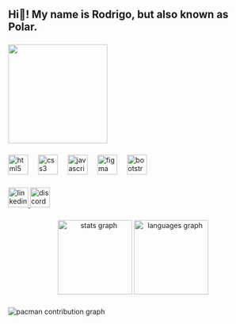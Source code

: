 <h2 align="left">Hi👋! My name is Rodrigo, but also known as Polar.</h2>

###

<div align="left">
  <img height="200" src="https://media4.giphy.com/media/v1.Y2lkPTc5MGI3NjExeXh5Y28wZXdpc3ZoMTJhOHY5czNjYWVnNW5kbDZmbHlnd3h6d2UwMyZlcD12MV9pbnRlcm5hbF9naWZfYnlfaWQmY3Q9Zw/r7zAF8PZ9rDIpQlfeG/giphy.gif"  />
</div>

###

<div align="left">
  <img src="https://cdn.jsdelivr.net/gh/devicons/devicon/icons/html5/html5-original.svg" height="40" alt="html5 logo"  />
  <img width="12" />
  <img src="https://cdn.jsdelivr.net/gh/devicons/devicon/icons/css3/css3-original.svg" height="40" alt="css3 logo"  />
  <img width="12" />
  <img src="https://cdn.jsdelivr.net/gh/devicons/devicon/icons/javascript/javascript-original.svg" height="40" alt="javascript logo"  />
  <img width="12" />
  <img src="https://cdn.jsdelivr.net/gh/devicons/devicon/icons/figma/figma-original.svg" height="40" alt="figma logo"  />
  <img width="12" />
  <img src="https://cdn.jsdelivr.net/gh/devicons/devicon/icons/bootstrap/bootstrap-original.svg" height="40" alt="bootstrap logo"  />
</div>

###

<div align="left">
  <a href="https://www.linkedin.com/in/rodrigo-design/" target="_blank">
    <img src="https://img.shields.io/static/v1?message=LinkedIn&logo=linkedin&label=&color=0077B5&logoColor=white&labelColor=&style=flat" height="40" alt="linkedin logo"  />
  </a>
  <img src="https://img.shields.io/static/v1?message=Discord&logo=discord&label=polargenericname&color=7289DA&logoColor=white&labelColor=&style=flat" height="40" alt="discord logo"  />
</div>

###

<div align="center">
  <img src="https://github-readme-stats.vercel.app/api?username=PolarGenericName&hide_title=false&hide_rank=false&show_icons=true&include_all_commits=true&count_private=true&disable_animations=false&theme=blueberry&locale=en&hide_border=false&order=1" height="150" alt="stats graph"  />
  <img src="https://github-readme-stats.vercel.app/api/top-langs?username=PolarGenericName&locale=en&hide_title=false&layout=compact&card_width=320&langs_count=5&theme=blueberry&hide_border=false&order=2" height="150" alt="languages graph"  />
</div>

###

<picture>
  <source media="(prefers-color-scheme: dark)" srcset="https://raw.githubusercontent.com/PolarGenericName/PolarGenericName/output/pacman-contribution-graph-dark.svg">
  <source media="(prefers-color-scheme: light)" srcset="https://raw.githubusercontent.com/PolarGenericName/PolarGenericName/output/pacman-contribution-graph.svg">
  <img alt="pacman contribution graph" src="https://raw.githubusercontent.com/PolarGenericName/PolarGenericName/output/pacman-contribution-graph.svg">
</picture>

###
